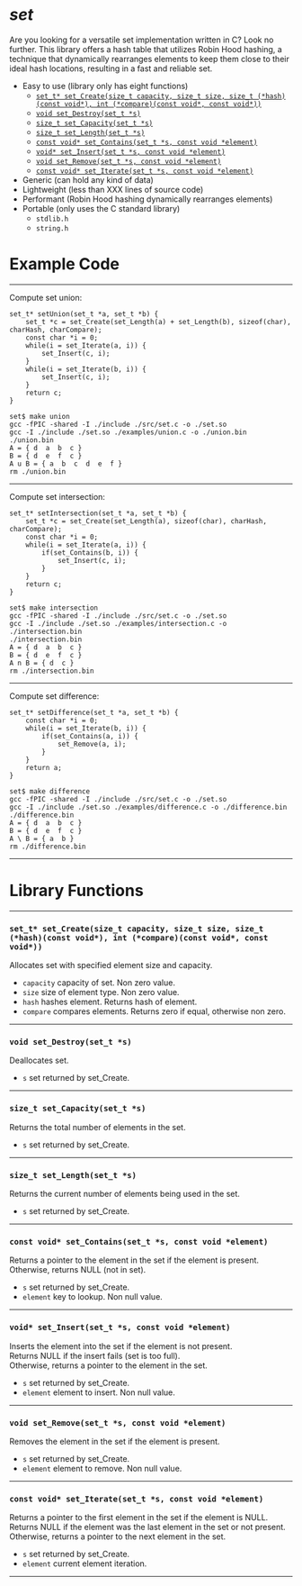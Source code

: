 # ***set***
Are you looking for a versatile set implementation written in C? Look no further. This library offers a hash table that utilizes Robin Hood hashing, a technique that dynamically rearranges elements to keep them close to their ideal hash locations, resulting in a fast and reliable set.
- Easy to use (library only has eight functions)
  + [```set_t* set_Create(size_t capacity, size_t size, size_t (*hash)(const void*), int (*compare)(const void*, const void*))```](#set_t-set_createsize_t-capacity-size_t-size-size_t-hashconst-void-int-compareconst-void-const-void)
  + [```void set_Destroy(set_t *s)```](#void-set_destroyset_t-s)
  + [```size_t set_Capacity(set_t *s)```](#size_t-set_capacityset_t-s)
  + [```size_t set_Length(set_t *s)```](#size_t-set_lengthset_t-s)
  + [```const void* set_Contains(set_t *s, const void *element)```](#const-void-set_containsset_t-s-const-void-element)
  + [```void* set_Insert(set_t *s, const void *element)```](#void-set_insertset_t-s-const-void-element)
  + [```void set_Remove(set_t *s, const void *element)```](#void-set_removeset_t-s-const-void-element)
  + [```const void* set_Iterate(set_t *s, const void *element)```](#const-void-set_iterateset_t-s-const-void-element)
- Generic (can hold any kind of data)
- Lightweight (less than XXX lines of source code)
- Performant (Robin Hood hashing dynamically rearranges elements)
- Portable (only uses the C standard library)
  + ```stdlib.h```
  + ```string.h```
# Example Code
---
Compute set union:
```
set_t* setUnion(set_t *a, set_t *b) {
    set_t *c = set_Create(set_Length(a) + set_Length(b), sizeof(char), charHash, charCompare);
    const char *i = 0;
    while(i = set_Iterate(a, i)) {
        set_Insert(c, i);
    }
    while(i = set_Iterate(b, i)) {
        set_Insert(c, i);
    }
    return c;
}
```
```
set$ make union
gcc -fPIC -shared -I ./include ./src/set.c -o ./set.so
gcc -I ./include ./set.so ./examples/union.c -o ./union.bin
./union.bin
A = { d  a  b  c }
B = { d  e  f  c }
A u B = { a  b  c  d  e  f }
rm ./union.bin
```
---
Compute set intersection:
```
set_t* setIntersection(set_t *a, set_t *b) {
    set_t *c = set_Create(set_Length(a), sizeof(char), charHash, charCompare);
    const char *i = 0;
    while(i = set_Iterate(a, i)) {
        if(set_Contains(b, i)) {
            set_Insert(c, i);
        }
    }
    return c;
}
```
```
set$ make intersection
gcc -fPIC -shared -I ./include ./src/set.c -o ./set.so
gcc -I ./include ./set.so ./examples/intersection.c -o ./intersection.bin
./intersection.bin
A = { d  a  b  c }
B = { d  e  f  c }
A n B = { d  c }
rm ./intersection.bin
```
---
Compute set difference:
```
set_t* setDifference(set_t *a, set_t *b) {
    const char *i = 0;
    while(i = set_Iterate(b, i)) {
        if(set_Contains(a, i)) {
            set_Remove(a, i);
        }
    }
    return a;
}
```
```
set$ make difference 
gcc -fPIC -shared -I ./include ./src/set.c -o ./set.so
gcc -I ./include ./set.so ./examples/difference.c -o ./difference.bin
./difference.bin
A = { d  a  b  c }
B = { d  e  f  c }
A \ B = { a  b }
rm ./difference.bin
```
---
# Library Functions
---
### ```set_t* set_Create(size_t capacity, size_t size, size_t (*hash)(const void*), int (*compare)(const void*, const void*))```
Allocates set with specified element size and capacity.  
- ```capacity``` capacity of set. Non zero value.
- ```size``` size of element type. Non zero value.
- ```hash``` hashes element. Returns hash of element.
- ```compare``` compares elements. Returns zero if equal, otherwise non zero.

---
### ```void set_Destroy(set_t *s)```
Deallocates set.  
- ```s``` set returned by set_Create.
---
### ```size_t set_Capacity(set_t *s)```
Returns the total number of elements in the set.  
- ```s``` set returned by set_Create.
---
### ```size_t set_Length(set_t *s)```
Returns the current number of elements being used in the set.  
- ```s``` set returned by set_Create.
---
### ```const void* set_Contains(set_t *s, const void *element)```
Returns a pointer to the element in the set if the element is present.  
Otherwise, returns NULL (not in set).  
- ```s``` set returned by set_Create.
- ```element``` key to lookup. Non null value.
---
### ```void* set_Insert(set_t *s, const void *element)```
Inserts the element into the set if the element is not present.  
Returns NULL if the insert fails (set is too full).  
Otherwise, returns a pointer to the element in the set.  
- ```s``` set returned by set_Create.
- ```element``` element to insert. Non null value.
---
### ```void set_Remove(set_t *s, const void *element)```
Removes the element in the set if the element is present.  
- ```s``` set returned by set_Create.
- ```element``` element to remove. Non null value.
---
### ```const void* set_Iterate(set_t *s, const void *element)```
Returns a pointer to the first element in the set if the element is NULL.  
Returns NULL if the element was the last element in the set or not present.  
Otherwise, returns a pointer to the next element in the set.  
- ```s``` set returned by set_Create.
- ```element``` current element iteration.
---
